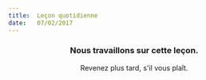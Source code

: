 ```yaml
---
title:  Leçon quotidienne
date:   07/02/2017
---
```


### <center>Nous travaillons sur cette leçon.</center>
<center>Revenez plus tard, s'il vous plaît.</center>